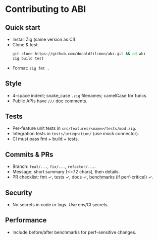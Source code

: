 # Contributing to ABI

## Quick start
- Install Zig (same version as CI).
- Clone & test:
  ```bash
  git clone https://github.com/donaldfilimon/abi.git && cd abi
  zig build test
  ```
- Format: `zig fmt .`

## Style
- 4-space indent; snake_case `.zig` filenames; camelCase for funcs.
- Public APIs have `///` doc comments.

## Tests
- Per-feature unit tests in `src/features/<name>/tests/mod.zig`.
- Integration tests in `tests/integration/` (use mock connector).
- CI must pass fmt + build + tests.

## Commits & PRs
- Branch: `feat/...`, `fix/...`, `refactor/...`.
- Message: short summary (<=72 chars), then details.
- PR checklist: fmt ✓, tests ✓, docs ✓, benchmarks (if perf-critical) ✓.

## Security
- No secrets in code or logs. Use env/CI secrets.

## Performance
- Include before/after benchmarks for perf-sensitive changes.
